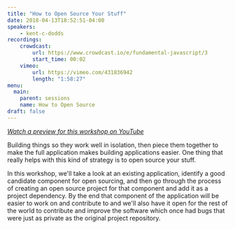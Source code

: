 ```yaml
---
title: "How to Open Source Your Stuff"
date: 2018-04-13T18:52:51-04:00
speakers:
    - kent-c-dodds
recordings:
    crowdcast:
        url: https://www.crowdcast.io/e/fundamental-javascript/3
        start_time: 00:02
    vimeo:
        url: https://vimeo.com/431836942
        length: "1:58:27"
menu:
  main:
    parent: sessions
    name: How to Open Source
draft: false
---
```


[_Watch a preview for this workshop on YouTube_](https://www.youtube.com/watch?v=6mtPPkKchcQ)

Building things so they work well in isolation, then piece them together to make the full application makes building applications easier. One thing that really helps with this kind of strategy is to open source your stuff.

In this workshop, we'll take a look at an existing application, identify a good candidate component for open sourcing, and then go through the process of creating an open source project for that component and add it as a project dependency. By the end that component of the application will be easier to work on and contribute to and we'll also have it open for the rest of the world to contribute and improve the software which once had bugs that were just as private as the original project repository.